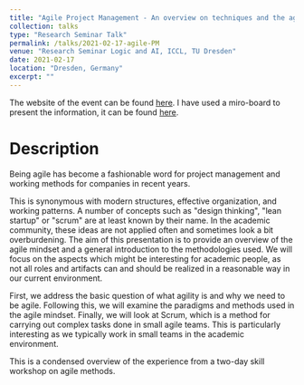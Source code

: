 ```yaml
---
title: "Agile Project Management - An overview on techniques and the agile mindset"
collection: talks
type: "Research Seminar Talk"
permalink: /talks/2021-02-17-agile-PM
venue: "Research Seminar Logic and AI, ICCL, TU Dresden"
date: 2021-02-17
location: "Dresden, Germany"
excerpt: ""
---
```

The website of the event can be found [here](https://iccl.inf.tu-dresden.de/web/Agile_Project_Management_-_An_overview_on_techniques_and_the_agile_mindset/en).
I have used a miro-board to present the information, it can be found [here](https://miro.com/app/board/uXjVOOn6yK4=/?share_link_id=630167515294).

# Description


Being agile has become a fashionable word for project management and working methods for companies in recent years.


This is synonymous with modern structures, effective organization, and working patterns. A number of concepts such as "design thinking", "lean startup" or "scrum" are at least known by their name. In the academic community, these ideas are not applied often and sometimes look a bit overburdening. The aim of this presentation is to provide an overview of the agile mindset and a general introduction to the methodologies used. We will focus on the aspects which might be interesting for academic people, as not all roles and artifacts can and should be realized in a reasonable way in our current environment.


First, we address the basic question of what agility is and why we need to be agile. Following this, we will examine the paradigms and methods used in the agile mindset. Finally, we will look at Scrum, which is a method for carrying out complex tasks done in small agile teams. This is particularly interesting as we typically work in small teams in the academic environment.


This is a condensed overview of the experience from a two-day skill workshop on agile methods. 
